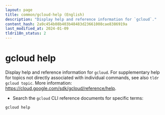 ```yaml
---
layout: page
title: common/gcloud-help (English)
description: "Display help and reference information for `gcloud`."
content_hash: 2a9c454b08b403b48483d23661008cae8386919a
last_modified_at: 2024-01-09
tldri18n_status: 2
---
```

# gcloud help

Display help and reference information for `gcloud`.
For supplementary help for topics not directly associated with individual commands, see also `tldr gcloud topic`.
More information: <https://cloud.google.com/sdk/gcloud/reference/help>.

- Search the `gcloud` CLI reference documents for specific terms:

`gcloud help`
